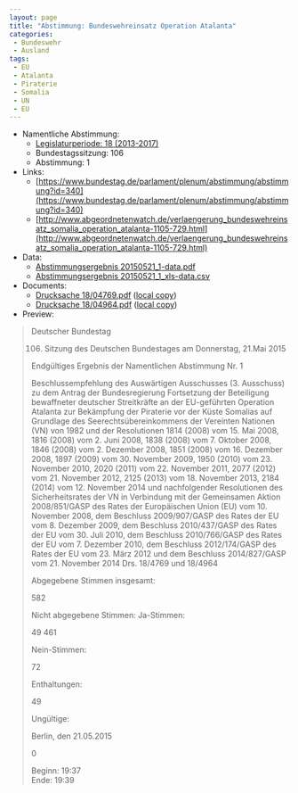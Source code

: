 ```yaml
---
layout: page
title: "Abstimmung: Bundeswehreinsatz Operation Atalanta"
categories:
 - Bundeswehr
 - Ausland
tags:
 - EU
 - Atalanta
 - Piraterie
 - Somalia
 - UN
 - EU
---
```


* Namentliche Abstimmung:
    * [Legislaturperiode: 18 (2013-2017)](https://de.wikipedia.org/wiki/18._Deutscher_Bundestag)
    * Bundestagssitzung: 106
    * Abstimmung: 1
* Links: 
    * [https://www.bundestag.de/parlament/plenum/abstimmung/abstimmung?id=340](https://www.bundestag.de/parlament/plenum/abstimmung/abstimmung?id=340)
    * [http://www.abgeordnetenwatch.de/verlaengerung_bundeswehreinsatz_somalia_operation_atalanta-1105-729.html](http://www.abgeordnetenwatch.de/verlaengerung_bundeswehreinsatz_somalia_operation_atalanta-1105-729.html)
* Data: 
    * [Abstimmungsergebnis 20150521_1-data.pdf](/res/abstimmungsliste/20150521_1-data.pdf)
    * [Abstimmungsergebnis 20150521_1_xls-data.csv](/res/abstimmungsliste/analyses/20150521_1_xls-data.csv)
* Documents: 
    * [Drucksache 18/04769.pdf](http://dip21.bundestag.de/dip21/btd/18/047/1804769.pdf) ([local copy](/res/abstimmungsdaten/018-106-01/1804769.pdf))
    * [Drucksache 18/04964.pdf](http://dip21.bundestag.de/dip21/btd/18/049/1804964.pdf) ([local copy](/res/abstimmungsdaten/018-106-01/1804964.pdf))
* Preview: 
> Deutscher Bundestag
> 
> 106. Sitzung des Deutschen Bundestages
> am Donnerstag, 21.Mai 2015
> 
> Endgültiges Ergebnis der Namentlichen Abstimmung Nr. 1
> 
> Beschlussempfehlung des Auswärtigen Ausschusses (3. Ausschuss) zu dem Antrag der
> Bundesregierung
> Fortsetzung der Beteiligung bewaffneter deutscher Streitkräfte an der EU-geführten
> Operation Atalanta zur Bekämpfung der Piraterie vor der Küste Somalias auf Grundlage des
> Seerechtsübereinkommens der Vereinten Nationen (VN) von 1982 und der Resolutionen
> 1814 (2008) vom 15. Mai 2008, 1816 (2008) vom 2. Juni 2008, 1838 (2008) vom 7. Oktober
> 2008, 1846 (2008) vom 2. Dezember 2008, 1851 (2008) vom 16. Dezember 2008, 1897 (2009)
> vom 30. November 2009, 1950 (2010) vom 23. November 2010, 2020 (2011) vom 22.
> November 2011, 2077 (2012) vom 21. November 2012, 2125 (2013) vom 18. November
> 2013, 2184 (2014) vom 12. November 2014 und nachfolgender Resolutionen des
> Sicherheitsrates der VN in Verbindung mit der Gemeinsamen Aktion 2008/851/GASP des
> Rates der Europäischen Union (EU) vom 10. November 2008, dem Beschluss
> 2009/907/GASP des Rates der EU vom 8. Dezember 2009, dem Beschluss 2010/437/GASP
> des Rates der EU vom 30. Juli 2010, dem Beschluss 2010/766/GASP des Rates der EU vom
> 7. Dezember 2010, dem Beschluss 2012/174/GASP des Rates der EU vom 23. März 2012
> und dem Beschluss 2014/827/GASP vom 21. November 2014
> Drs. 18/4769 und 18/4964
> 
> Abgegebene Stimmen insgesamt:
> 
> 582
> 
> Nicht abgegebene Stimmen:
> Ja-Stimmen:
> 
> 49
> 461
> 
> Nein-Stimmen:
> 
> 72
> 
> Enthaltungen:
> 
> 49
> 
> Ungültige:
> 
> Berlin, den 21.05.2015
> 
> 0
> 
> Beginn: 19:37  
> Ende: 19:39

